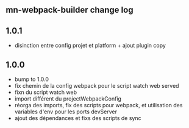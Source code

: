 ## mn-webpack-builder change log

## 1.0.1

- disinction entre config projet et platform + ajout plugin copy

## 1.0.0

- bump to 1.0.0
- fix chemin de la config webpack pour le script watch web served
- fixn du script watch web
- import différent du projectWebpackConfig
- réorga des imports, fix des scripts pour webpack, et utilisation des variables d'env pour les ports devServer
- ajout des dépendances et fixs des scripts de sync

